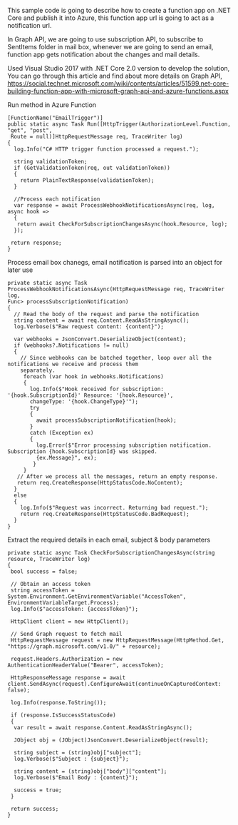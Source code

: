 This sample code is going to describe how to create a function app on .NET Core and publish it into Azure, this function app url is going to act as a notification url. 

In Graph API, we are going to use subscription API, to subscribe to SentItems folder in mail box, whenever we are going to send an email, function app gets notification about the changes and mail details.

Used Visual Studio 2017 with .NET Core 2.0 version to develop the solution, You can go through this article and find about more details on Graph API, https://social.technet.microsoft.com/wiki/contents/articles/51599.net-core-building-function-app-with-microsoft-graph-api-and-azure-functions.aspx

Run method in Azure Function

```
[FunctionName("EmailTrigger")] 
public static async Task Run([HttpTrigger(AuthorizationLevel.Function, "get", "post", 
 Route = null)]HttpRequestMessage req, TraceWriter log) 
{ 
  log.Info("C# HTTP trigger function processed a request."); 
  
  string validationToken; 
  if (GetValidationToken(req, out validationToken)) 
  { 
    return PlainTextResponse(validationToken); 
  } 
  
  //Process each notification 
  var response = await ProcessWebhookNotificationsAsync(req, log, async hook => 
  { 
   return await CheckForSubscriptionChangesAsync(hook.Resource, log); 
  }); 
  
 return response; 
}
```
Process email box chanegs, email notification is parsed into an object for later use

```
private static async Task ProcessWebhookNotificationsAsync(HttpRequestMessage req, TraceWriter log,
Func> processSubscriptionNotification) 
{ 
  // Read the body of the request and parse the notification 
  string content = await req.Content.ReadAsStringAsync(); 
  log.Verbose($"Raw request content: {content}"); 
  
  var webhooks = JsonConvert.DeserializeObject(content); 
  if (webhooks?.Notifications != null) 
  { 
    // Since webhooks can be batched together, loop over all the notifications we receive and process them
    separately. 
     foreach (var hook in webhooks.Notifications) 
     { 
       log.Info($"Hook received for subscription: '{hook.SubscriptionId}' Resource: '{hook.Resource}', 
       changeType: '{hook.ChangeType}'"); 
       try 
       { 
         await processSubscriptionNotification(hook); 
       } 
       catch (Exception ex) 
       { 
         log.Error($"Error processing subscription notification. Subscription {hook.SubscriptionId} was skipped.
         {ex.Message}", ex); 
        } 
     } 
   // After we process all the messages, return an empty response. 
   return req.CreateResponse(HttpStatusCode.NoContent); 
  } 
  else 
  { 
    log.Info($"Request was incorrect. Returning bad request."); 
    return req.CreateResponse(HttpStatusCode.BadRequest); 
  } 
}
```

Extract the required details in each email, subject & body parameters

```
private static async Task CheckForSubscriptionChangesAsync(string resource, TraceWriter log) 
{ 
 bool success = false; 
  
 // Obtain an access token 
 string accessToken = System.Environment.GetEnvironmentVariable("AccessToken", EnvironmentVariableTarget.Process); 
 log.Info($"accessToken: {accessToken}"); 
  
 HttpClient client = new HttpClient(); 
  
 // Send Graph request to fetch mail 
 HttpRequestMessage request = new HttpRequestMessage(HttpMethod.Get, "https://graph.microsoft.com/v1.0/" + resource); 
  
 request.Headers.Authorization = new AuthenticationHeaderValue("Bearer", accessToken);  
  
 HttpResponseMessage response = await client.SendAsync(request).ConfigureAwait(continueOnCapturedContext: false);  
  
 log.Info(response.ToString()); 
  
 if (response.IsSuccessStatusCode) 
 { 
  var result = await response.Content.ReadAsStringAsync(); 
  
  JObject obj = (JObject)JsonConvert.DeserializeObject(result); 
  
  string subject = (string)obj["subject"]; 
  log.Verbose($"Subject : {subject}"); 
  
  string content = (string)obj["body"]["content"]; 
  log.Verbose($"Email Body : {content}"); 
  
  success = true; 
 } 
  
 return success; 
}
```

